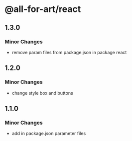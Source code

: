 # @all-for-art/react

## 1.3.0

### Minor Changes

- remove param files from package.json in package react

## 1.2.0

### Minor Changes

- change style box and buttons

## 1.1.0

### Minor Changes

- add in package.json parameter files
